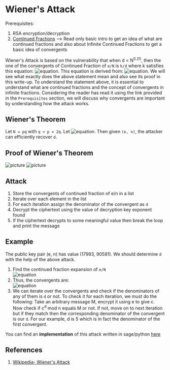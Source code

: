 # Wiener's Attack

Prerequisites: 
1. RSA encryption/decryption
2. [Continued Fractions](https://en.wikipedia.org/wiki/Continued_fraction) --> Read only basic intro to get an idea of what are continued fractions and also about Infinite Continued Fractions to get a basic idea of convergents

Wiener's Attack is based on the vulnerability that when d < N<sup>0.25</sup>, then the one of the convergents of Continued Fraction of `e/N` is `k/d` where k satisfies this equation: ![equation](https://latex.codecogs.com/png.latex?ed-k\varphi&space;(N)=1). This equation is derived from: ![equation](https://latex.codecogs.com/png.latex?ed\equiv&space;1{\bmod\varphi}(N)). We will see what exactly does the above statement mean and also see its proof in this write-up. To understand the statement above, it is essential to understand what are continued fractions and the concept of convergents in infinite fractions. Considering the reader has read it using the link provided in the `Prerequisites` section, we will discuss why convergents are important by understanding how the attack works.
  
  
## Wiener's Theorem
Let `N = pq` with `q < p < 2q`. Let ![equation](https://latex.codecogs.com/png.latex?d<{\frac&space;{1}{3}}N^{{{\frac&space;{1}{4}}}}). Then given `(e, n)`, the attacker can efficiently recover `d`.
  
  
## Proof of Wiener's Theorem
![picture](https://i.imgur.com/ffMrM2g.png)
![picture](https://i.imgur.com/6XcUkKi.png)
  
  
## Attack
1. Store the convergents of continued fraction of e/n in a list
2. Iterate over each element in the list
3. For each iteration assign the denominator of the convergent as `d`
4. Decrypt the ciphertext using the value of decryption key exponent found
5. If the ciphertext decrypts to some meaningful value then break the loop and print the message
  
  
## Example
The public key pair (e, n) has value (17993, 90581). We should determine `d` with the help of the above attack.  
1. Find the continued fraction expansion of `e/N`  
![equation](https://latex.codecogs.com/png.latex?{\frac&space;{e}{N}}={\frac&space;{17993}{90581}}={\cfrac&space;{1}{5&plus;{\cfrac&space;{1}{29&plus;\dots&space;&plus;{\cfrac&space;{1}{3}}}}}}=\left[0,5,29,4,1,3,2,4,3\right])  
2. Thus, the convergents are:  
![equation](https://latex.codecogs.com/png.latex?{\frac&space;{k}{d}}=0,{\frac&space;{1}{5}},{\frac&space;{29}{146}},{\frac&space;{117}{589}},{\frac&space;{146}{735}},{\frac&space;{555}{2794}},{\frac&space;{1256}{6323}},{\frac&space;{5579}{28086}},{\frac&space;{17993}{90581}})  
3. We can iterate over the convergents and check if the denominators of any of them is `d` or not. To check it for each iteration, we must do the following: Take an arbitrary message M, encrypt it using e to give c. Now check if c<sup>d</sup> mod n equals M or not. If not, move on to next iteration but if they match then the corresponding denominator of the convergent is our `d`. For our example, d is 5 which is in fact the denominator of the first convergent.
  
You can find an <strong>implementation</strong> of this attack written in sage/python [here](exploit.py)
  
## References
1. [Wikipedia- Wiener's Attack](https://en.wikipedia.org/wiki/Wiener%27s_attack)

